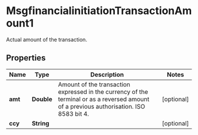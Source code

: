 

# MsgfinancialinitiationTransactionAmount1

Actual amount of the transaction.
## Properties

Name | Type | Description | Notes
------------ | ------------- | ------------- | -------------
**amt** | **Double** | Amount of the transaction expressed in the currency of the terminal or as a reversed amount of a previous authorisation. ISO 8583 bit 4. |  [optional]
**ccy** | **String** |  |  [optional]




